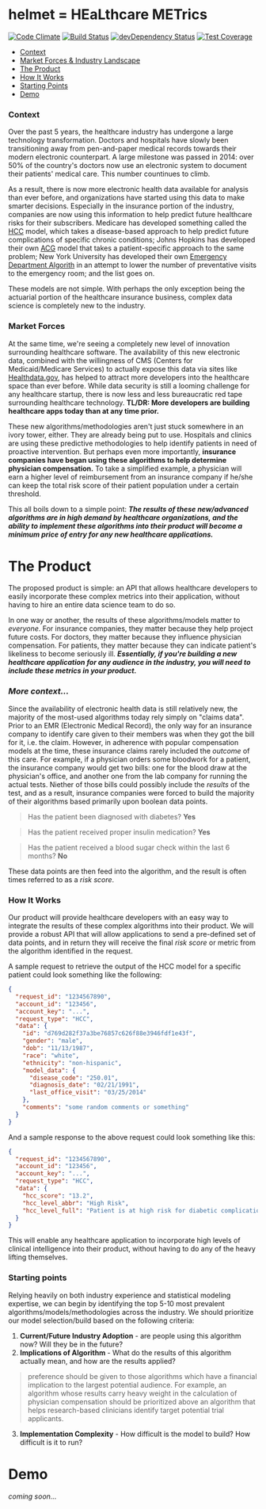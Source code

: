 # helmet = HEaLthcare METrics

[![Code Climate](https://codeclimate.com/repos/554426f26956804030009d14/badges/fb6d8a2d9aa72673eb66/gpa.svg)](https://codeclimate.com/repos/554426f26956804030009d14/feed)  [![Build Status](https://travis-ci.org/HealthAPI/helmet.svg)](https://travis-ci.org/HealthAPI/helmet)  [![devDependency Status](https://david-dm.org/HealthAPI/helmet/dev-status.svg)](https://david-dm.org/HealthAPI/helmet#info=devDependencies)  [![Test Coverage](https://codeclimate.com/repos/554426f26956804030009d14/badges/fb6d8a2d9aa72673eb66/coverage.svg)](https://codeclimate.com/repos/554426f26956804030009d14/feed)

* [Context](https://github.com/HealthAPI/helmet/tree/master#context)
* [Market Forces & Industry Landscape](https://github.com/HealthAPI/helmet/tree/master#market-forces)
* [The Product](https://github.com/HealthAPI/helmet/tree/master#the-product)
* [How It Works](https://github.com/HealthAPI/helmet/tree/master#how-it-works)
* [Starting Points](https://github.com/HealthAPI/helmet/tree/master#starting-points)
* [Demo](https://github.com/HealthAPI/helmet/tree/master#demo)


### Context

Over the past 5 years, the healthcare industry has undergone a large technology transformation.  Doctors and hospitals have slowly been transitioning away from pen-and-paper medical records towards their modern electronic counterpart.  A large milestone was passed in 2014: over 50% of the country's doctors now use an electronic system to document their patients' medical care.  This number countinues to climb.

As a result, there is now more electronic health data available for analysis than ever before, and organizations have started using this data to make smarter decisions.  Especially in the insurance portion of the industry, companies are now using this information to help predict future healthcare risks for their subscribers.  Medicare has developed something called the [HCC](https://www.cms.gov/Medicare/Health-Plans/MedicareAdvtgSpecRateStats/downloads/evaluation_risk_adj_model_2011.pdf) model, which takes a disease-based approach to help predict future complications of specific chronic conditions; Johns Hopkins has developed their own [ACG](http://acg.jhsph.org/) model that takes a patient-specific approach to the same problem; New York University has developed their own [Emergency Department Algorith](http://www.wsha.org/files/169/NYU_Classification_System_for_EDVisits.pdf) in an attempt to lower the number of preventative visits to the emergency room; and the list goes on.

These models are not simple.  With perhaps the only exception being the actuarial portion of the healthcare insurance business, complex data science is completely new to the industry.

### Market Forces

At the same time, we're seeing a completely new level of innovation surrounding healthcare software.  The availability of this new electronic data, combined with the willingness of CMS (Centers for Medicaid/Medicare Services) to actually expose this data via sites like [Healthdata.gov](http://www.healthdata.gov/), has helped to attract more developers into the healthcare space than ever before.  While data security is still a looming challenge for any healthcare startup, there is now less and less bureaucratic red tape surrounding healthcare technology.  **TL/DR: More developers are building healthcare apps today than at any time prior.**

These new algorithms/methodologies aren't just stuck somewhere in an ivory tower, either.  They are already being put to use.  Hospitals and clinics are using these predictive methodologies to help identify patients in need of proactive intervention.  But perhaps even more importantly, **insurance companies have began using these algorithms to help determine physician compensation.**  To take a simplified example, a physician will earn a higher level of reimbursement from an insurance company if he/she can keep the total risk score of their patient population under a certain threshold.

This all boils down to a simple point: ***The results of these new/advanced algorithms are in high demand by healthcare organizations, and the ability to implement these algorithms into their product will become a minimum price of entry for any new healthcare applications.***

# The Product

The proposed product is simple: an API that allows healthcare developers to easily incorporate these complex metrics into their application, without having to hire an entire data science team to do so.

In one way or another, the results of these algorithms/models matter to *everyone*.  For insurance companies, they matter because they help project future costs.  For doctors, they matter because they influence physician compensation.  For patients, they matter because they can indicate patient's likeliness to become seriously ill.  ***Essentially, if you're building a new healthcare application for any audience in the industry, you will need to include these metrics in your product.***

### *More context...*

Since the availability of electronic health data is still relatively new, the majority of the most-used algorithms today rely simply on "claims data".  Prior to an EMR (Electronic Medical Record), the only way for an insurance company to identify care given to their members was when they got the bill for it, i.e. the claim.  However, in adherence with popular compensation models at the time, these insurance claims rarely included the *outcome* of this care.  For example, if a physician orders some bloodwork for a patient, the insurance company would get two bills: one for the blood draw at the physician's office, and another one from the lab company for running the actual tests.  Niether of those bills could possibly include the *results* of the test, and as a result, insurance companies were forced to build the majority of their algorithms based primarily upon boolean data points.

 > Has the patient been diagnosed with diabetes? **Yes**

 > Has the patient received proper insulin medication? **Yes**

 > Has the patient received a blood sugar check within the last 6 months? **No**

These data points are then feed into the algorithm, and the result is often times referred to as a *risk score*.

### How It Works

Our product will provide healthcare developers with an easy way to integrate the results of these complex algorithms into their product.  We will provide a robust API that will allow applications to send a pre-defined set of data points, and in return they will receive the final *risk score* or metric from the algorithm identified in the request.

A sample request to retrieve the output of the HCC model for a specific patient could look something like the following:

```json
{
  "request_id": "1234567890",
  "account_id": "123456",
  "account_key": "...",
  "request_type": "HCC",
  "data": {
    "id": "d769d282f37a3be76857c626f88e3946fdf1e43f",
    "gender": "male",
    "dob": "11/13/1987",
    "race": "white",
    "ethnicity": "non-hispanic",
    "model_data": {
      "disease_code": "250.01",
      "diagnosis_date": "02/21/1991",
      "last_office_visit": "03/25/2014"
    },
    "comments": "some random comments or something"
  }
}
```

And a sample response to the above request could look something like this:

```json
{
  "request_id": "1234567890",
  "account_id": "123456",
  "account_key": "...",
  "request_type": "HCC",
  "data": {
    "hcc_score": "13.2",
    "hcc_level_abbr": "High Risk",
    "hcc_level_full": "Patient is at high risk for diabetic complications and should be contacted immediately."
  }
}
```

This will enable any healthcare application to incorporate high levels of clinical intelligence into their product, without having to do any of the heavy lifting themselves.

### Starting points

Relying heavily on both industry experience and statistical modeling expertise, we can begin by identifying the top 5-10 most prevalent algorithms/models/methodologies across the industry.  We should prioritize our model selection/build based on the following criteria:

1. **Current/Future Industry Adoption** - are people using this algorithm now?  Will they be in the future?
2. **Implications of Algorithm** - What do the results of this algorithm actually mean, and how are the results applied?

  > preference should be given to those algorithms which have a financial implication to the largest potential audience.  For example, an algorithm whose results carry heavy weight in the calculation of physician compensation should be prioritized above an algorithm that helps research-based clinicians identify target potential trial applicants.

3.  **Implementation Complexity** - How difficult is the model to build?  How difficult is it to run?

# Demo

*coming soon...*
